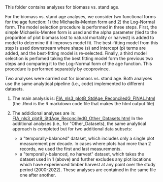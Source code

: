This folder contains analyses for biomass vs. stand age.

For the biomass vs. stand age analyses, we consider two functional forms for the age function: 1) the Michaelis-Menten form and 2) the Log-Normal form.  The model selection procedure is performed in three steps.  First, the simple Michaelis-Menten form is used and the alpha parameter (tied to the proporiton of plot biomass lost to natural mortality or harvest) is added to model to determine if it improves model fit.  The best-fitting model from this step is used downstream where shape (s) and intercept (p) terms are added, and the best-fitting model is re-selected.  Finally, a third model selection is perfomed taking the best fitting model form the previous two steps and comparing it to the Log-Normal form of the age function.  This procedure is performed separately by ecoprovince.  

Two analyses were carried out for biomass vs. stand age.  Both analyses use the same analytical pipeline (i.e., code) implemented to different datasets. 

1. The main analysis is: [FIA_nls3_plotB_StdAge_ReconciledG_FINAL.html](https://htmlpreview.github.io/?https://github.com/hoganhaben/FIA-forest-dynamics/blob/main/Biomass-StandAge/FIA_nls3_plotB_StdAge_ReconciledG_FINAL.html) (the .Rmd is the R markdown code file that makes the html output file)

2. The addidional analyses are in: [FIA_nls3_plotB_StdAge_ReconciledG_Other_Datasets.html](https://htmlpreview.github.io/?https://github.com/hoganhaben/FIA-forest-dynamics/blob/main/Biomass-StandAge/FIA_nls3_plotB_StdAge_ReconciledG_Other_Datasets.html)
In the additional analyses (i.e., for "Other_Datasets), the same analytical approach is completed but for two additional data subsets: 
   - a "temporally-balanced" dataset, which includes only a single plot measurement per decade.  In cases where plots had more than 2 records, we used the first and last measurements. 
   - a "temporally-balanced, no harvest" dataset, which takes the dataset used in 1 (above) and further excludes any plot locations which have experienced timber harvest at any point over the study period (2000-2022).
These analyses are contained in the same file one after another.

